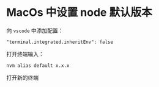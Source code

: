 # MacOs 中设置 node 默认版本

向 `vscode` 中添加配置：

`"terminal.integrated.inheritEnv": false`

打开终端输入：

`nvm alias default x.x.x`

打开新的终端